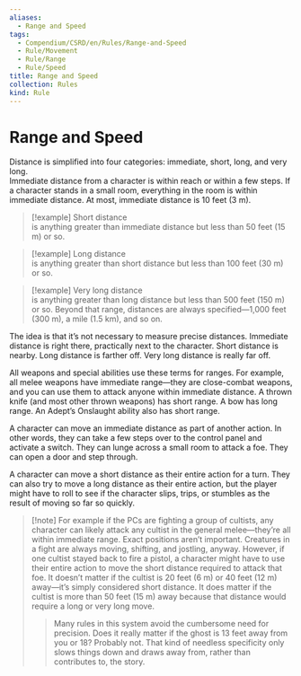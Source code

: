 ```yaml
---
aliases:
  - Range and Speed
tags:
  - Compendium/CSRD/en/Rules/Range-and-Speed
  - Rule/Movement
  - Rule/Range
  - Rule/Speed
title: Range and Speed
collection: Rules
kind: Rule
---
```

# Range and Speed  
Distance is simplified into four categories: immediate, short, long, and very long.  
Immediate distance from a character is within reach or within a few steps. If a character stands in a small room, everything in the room is within immediate distance. At most, immediate distance is 10 feet (3 m).  

>[!example] Short distance  
>is anything greater than immediate distance but less than 50 feet (15 m) or so.  

>[!example] Long distance  
>is anything greater than short distance but less than 100 feet (30 m) or so.  

>[!example] Very long distance  
>is anything greater than long distance but less than 500 feet (150 m) or so. Beyond that range, distances are always specified—1,000 feet (300 m), a mile (1.5 km), and so on.

The idea is that it’s not necessary to measure precise distances. Immediate distance is right there, practically next to the character. Short distance is nearby. Long distance is farther off. Very long distance is really far off.  

All weapons and special abilities use these terms for ranges. For example, all melee weapons have immediate range—they are close-combat weapons, and you can use them to attack anyone within immediate distance. A thrown knife (and most other thrown weapons) has short range. A bow has long range. An Adept’s Onslaught ability also has short range.  

A character can move an immediate distance as part of another action. In other words, they can take a few steps over to the control panel and activate a switch. They can lunge across a small room to attack a foe. They can open a door and step through.  

A character can move a short distance as their entire action for a turn. They can also try to move a long distance as their entire action, but the player might have to roll to see if the character slips, trips, or stumbles as the result of moving so far so quickly.  

>[!note] For example 
>if the PCs are fighting a group of cultists, any character can likely attack any cultist in the general melee—they’re all within immediate range. Exact positions aren’t important. Creatures in a fight are always moving, shifting, and jostling, anyway. However, if one cultist stayed back to fire a pistol, a character might have to use their entire action to move the short distance required to attack that foe. It doesn’t matter if the cultist is 20 feet (6 m) or 40 feet (12 m) away—it’s simply considered short distance. It does matter if the cultist is more than 50 feet (15 m) away because that distance would require a long or very long move.  
>
>>Many rules in this system avoid the cumbersome need for precision. Does it really matter if the ghost is 13 feet away from you or 18? Probably not. That kind of needless specificity only slows things down and draws away from, rather than contributes to, the story.  
